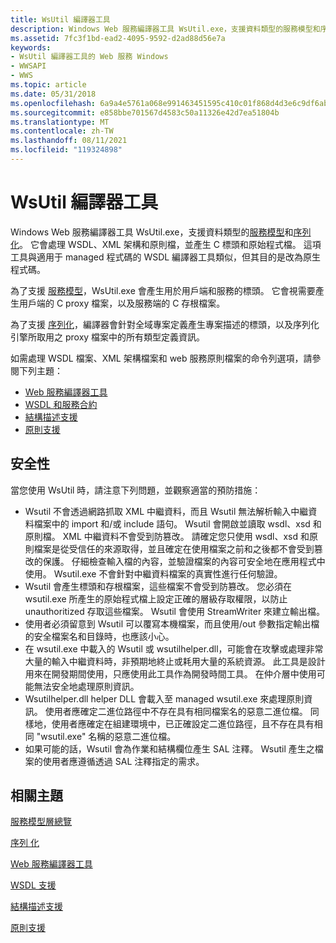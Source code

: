 ```yaml
---
title: WsUtil 編譯器工具
description: Windows Web 服務編譯器工具 WsUtil.exe，支援資料類型的服務模型和序列化。 它會處理 WSDL、XML 架構和原則檔，並產生 C 標頭和原始程式檔。
ms.assetid: 7fc3f1bd-ead2-4095-9592-d2ad88d56e7a
keywords:
- WsUtil 編譯器工具的 Web 服務 Windows
- WWSAPI
- WWS
ms.topic: article
ms.date: 05/31/2018
ms.openlocfilehash: 6a9a4e5761a068e991463451595c410c01f868d4d3e6c9df6ab25a7cb232d678
ms.sourcegitcommit: e858bbe701567d4583c50a11326e42d7ea51804b
ms.translationtype: MT
ms.contentlocale: zh-TW
ms.lasthandoff: 08/11/2021
ms.locfileid: "119324898"
---
```

# <a name="wsutil-compiler-tool"></a>WsUtil 編譯器工具

Windows Web 服務編譯器工具 WsUtil.exe，支援資料類型的[服務模型](service-model-layer-overview.md)和[序列化](serialization.md)。 它會處理 WSDL、XML 架構和原則檔，並產生 C 標頭和原始程式檔。 這項工具與適用于 managed 程式碼的 WSDL 編譯器工具類似，但其目的是改為原生程式碼。

為了支援 [服務模型](service-model-layer-overview.md)，WsUtil.exe 會產生用於用戶端和服務的標頭。 它會視需要產生用戶端的 C proxy 檔案，以及服務端的 C 存根檔案。

為了支援 [序列化](serialization.md)，編譯器會針對全域專案定義產生專案描述的標頭，以及序列化引擎所取用之 proxy 檔案中的所有類型定義資訊。


如需處理 WSDL 檔案、XML 架構檔案和 web 服務原則檔案的命令列選項，請參閱下列主題：

-   [Web 服務編譯器工具](web-service-compiler-tool.md)
-   [WSDL 和服務合約](wsdl-support.md)
-   [結構描述支援](schema-support.md)
-   [原則支援](policy-support.md)

## <a name="security"></a>安全性

當您使用 WsUtil 時，請注意下列問題，並觀察適當的預防措施：

-   Wsutil 不會透過網路抓取 XML 中繼資料，而且 Wsutil 無法解析輸入中繼資料檔案中的 import 和/或 include 語句。 Wsutil 會開啟並讀取 wsdl、xsd 和原則檔。 XML 中繼資料不會受到防篡改。 請確定您只使用 wsdl、xsd 和原則檔案是從受信任的來源取得，並且確定在使用檔案之前和之後都不會受到篡改的保護。 仔細檢查輸入檔的內容，並驗證檔案的內容可安全地在應用程式中使用。 Wsutil.exe 不會針對中繼資料檔案的真實性進行任何驗證。
-   Wsutil 會產生標頭和存根檔案，這些檔案不會受到防篡改。 您必須在 wsutil.exe 所產生的原始程式檔上設定正確的層級存取權限，以防止 unauthoritized 存取這些檔案。 Wsutil 會使用 StreamWriter 來建立輸出檔。
-   使用者必須留意到 Wsutil 可以覆寫本機檔案，而且使用/out 參數指定輸出檔的安全檔案名和目錄時，也應該小心。
-   在 wsutil.exe 中載入的 Wsutil 或 wsutilhelper.dll，可能會在攻擊或處理非常大量的輸入中繼資料時，非預期地終止或耗用大量的系統資源。 此工具是設計用來在開發期間使用，只應使用此工具作為開發時間工具。 在仲介層中使用可能無法安全地處理原則資訊。
-   Wsutilhelper.dll helper DLL 會載入至 managed wsutil.exe 來處理原則資訊。 使用者應確定二進位路徑中不存在具有相同檔案名的惡意二進位檔。 同樣地，使用者應確定在組建環境中，已正確設定二進位路徑，且不存在具有相同 "wsutil.exe" 名稱的惡意二進位檔。
-   如果可能的話，Wsutil 會為作業和結構欄位產生 SAL 注釋。 Wsutil 產生之檔案的使用者應遵循透過 SAL 注釋指定的需求。

## <a name="related-topics"></a>相關主題

<dl> <dt>

[服務模型層總覽](service-model-layer-overview.md)
</dt> <dt>

[序列 化](serialization.md)
</dt> <dt>

[Web 服務編譯器工具](web-service-compiler-tool.md)
</dt> <dt>

[WSDL 支援](wsdl-support.md)
</dt> <dt>

[結構描述支援](schema-support.md)
</dt> <dt>

[原則支援](policy-support.md)
</dt> </dl>

 

 




